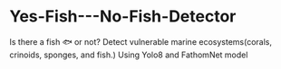 # Yes-Fish---No-Fish-Detector
Is there a fish 🐟 or not?  Detect vulnerable marine ecosystems(corals, crinoids, sponges, and fish.) Using Yolo8 and FathomNet model
